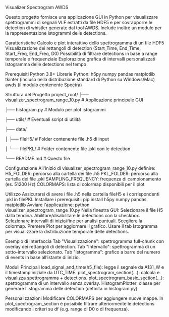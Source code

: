 Visualizer Spectrogram AWDS

Questo progetto fornisce una applicazione GUI in Python per visualizzare spettrogrammi di segnali VLF estratti da file HDF5 e per sovrapporre le detection di whistler generate dal tool AWDS. Include inoltre un modulo per la rappresentazione istogrammi delle detections.

Caratteristiche
Calcolo e plot interattivo dello spettrogramma di un file HDF5
Visualizzazione dei rettangoli di detection (Start_Time, End_Time, Start_Freq, End_Freq, D0)
Possibilità di filtrare detections in base a range temporale e frequenziale
Esplorazione grafica di intervalli personalizzati
Istogramma delle detections nel tempo

Prerequisiti
Python 3.8+
Librerie Python:
h5py
numpy
pandas
matplotlib
tkinter (incluso nella distribuzione standard di Python su Windows/Mac)
awds (il modulo contenente Spectra)

Struttura del Progetto
project_root/
├── visualizer_spectrogram_range_10.py  # Applicazione principale GUI

├── histogram.py                        # Modulo per plot istogrammi

├── utils/                              # Eventuali script di utilità

├── data/

│   ├── fileH5/     # Folder contenente file .h5 di input

│   └── filePKL/    # Folder contenente file .pkl con le detection

└── README.md                           # Questo file

Configurazione
All'inizio di visualizer_spectrogram_range_10.py definire:
H5_FOLDER: percorso alla cartella dei file .h5
PKL_FOLDER: percorso alla cartella dei file .pkl
SAMPLING_FREQUENCY: frequenza di campionamento (es. 51200 Hz)
COLORMAPS: lista di colormap disponibili per il plot

Utilizzo
Assicurarsi di avere i file .h5 nella cartella fileH5 e i corrispondenti .pkl in filePKL
Installare i prerequisiti:
pip install h5py numpy pandas matplotlib
Avviare l'applicazione:
python visualizer_spectrogram_range_10.py
Nella finestra GUI:
Selezionare il file H5 dalla tendina.
Abilitare/disabilitare le detections con la checkbox.
Selezionare intervalli di inizio/fine per analisi puntuali.
Scegliere la colormap.
Premere Plot per aggiornare il grafico.
Usare il tab Istogramma per visualizzare la distribuzione temporale delle detections.

Esempio di Interfaccia
Tab "Visualizzazione": spettrogramma full-chunk con overlay dei rettangoli di detection.
Tab "Intervallo": spettrogramma di un sotto-intervallo selezionato.
Tab "Istogramma": grafico a barre del numero di events in base all’istante di inizio.

Moduli Principali
load_signal_and_time(h5_file): legge il segnale da A131_W e il timestamp iniziale da UTC_TIME.
plot_spectrogram_section(...): calcola e visualizza spettrogramma + detections.
plot_spectrogram_basic_section(...): spettrogramma di un intervallo senza overlay.
HistogramPlotter: classe per generare l’istogramma delle detection (definita in histogram.py).

Personalizzazioni
Modificare COLORMAPS per aggiungere nuove mappe.
In plot_spectrogram_section è possibile filtrare ulteriormente le detections modificando i criteri su df (e.g. range di D0 o di frequenza).
